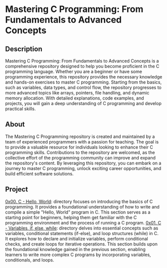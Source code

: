 # Mastering C Programming: From Fundamentals to Advanced Concepts

## Description

Mastering C Programming: From Fundamentals to Advanced Concepts is a comprehensive repository designed to help you become proficient in the C programming language. Whether you are a beginner or have some programming experience, this repository provides the necessary knowledge and hands-on exercises to master C programming. Starting from the basics, such as variables, data types, and control flow, the repository progresses to more advanced topics like arrays, pointers, file handling, and dynamic memory allocation. With detailed explanations, code examples, and projects, you will gain a deep understanding of C programming and develop practical skills.

## About

The Mastering C Programming repository is created and maintained by a team of experienced programmers with a passion for teaching. The goal is to provide a valuable resource for individuals looking to enhance their C programming skills. Contributions to the repository are welcomed, as the collective effort of the programming community can improve and expand the repository's content. By leveraging this repository, you can embark on a journey to master C programming, unlock exciting career opportunities, and build efficient software solutions.

## Project

[0x00. C - Hello, World](./0x00-hello_world): directory focuses on introducing the basics of C programming. It provides a foundational understanding of how to write and compile a simple "Hello, World" program in C. This section serves as a starting point for beginners, helping them get familiar with the C programming environment and the process of running a C program.
[0x01. C - Variables, if, else, while](./0x01-variables_if_else_while): directory delves into essential concepts such as variables, conditional statements (if-else), and loop structures (while) in C. It explores how to declare and initialize variables, perform conditional checks, and create loops for iterative operations. This section builds upon the foundational knowledge gained in the previous section, enabling learners to write more complex C programs by incorporating variables, conditionals, and loops.
